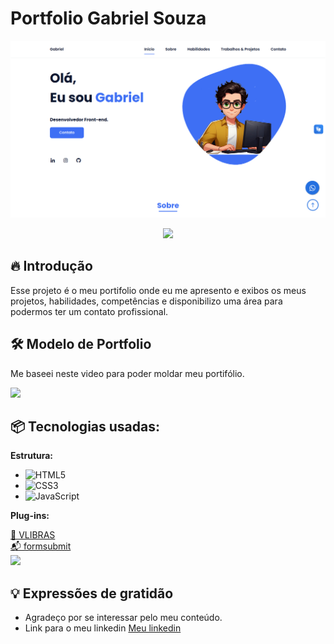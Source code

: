 # Portfolio Gabriel Souza

![Logo do projeto](https://github.com/GbrlSouza/Portfolio-Gabriel-Souza/blob/main/assets/img/img%20projeto%20portifolio.png)

<div align="center" style="display: inline_block">
<a href="https://gbrlsouza.github.io/Portfolio-Gabriel-Souza/" target="_blank"><img src="https://img.shields.io/badge/website-000000?style=for-the-badge&logo=About.me&logoColor=white"/></a>
</div>

## 🔥 Introdução

Esse projeto é o meu portifolio onde eu me apresento e exibos os meus projetos, habilidades, competências e disponibilizo uma área para podermos ter um contato profissional.

## 🛠️ Modelo de Portfolio

Me baseei neste video para poder moldar meu portifólio.

<div style="display: inline_block">
<a href="https://www.youtube.com/watch?v=AKNvTxWOdKw" target="_blank"><img src="https://img.shields.io/badge/YouTube-%23FF0000.svg?style=for-the-badge&logo=YouTube&logoColor=white"/></a>
</div>

## 📦 Tecnologias usadas:

**Estrutura:**
* ![HTML5](https://img.shields.io/badge/HTML5-E34F26?style=for-the-badge&logo=html5&logoColor=white)&nbsp;
* ![CSS3](https://img.shields.io/badge/CSS3-1572B6?style=for-the-badge&logo=css3&logoColor=white)&nbsp;
* ![JavaScript](https://img.shields.io/badge/JavaScript-323330?style=for-the-badge&logo=javascript&logoColor=F7DF1E)&nbsp;

**Plug-ins:**
<div style="display: inline_block">
<a href="https://www.gov.br/governodigital/pt-br/vlibras" target="_blank"><span>🤟 VLIBRAS</span></a><br>
<a href="https://formsubmit.co/" target="_blank"><span>📬 formsubmit</span></a><br>
<a href="https://codepen.io/savian/pen/pVLejm" target="_blank"><img src="https://img.shields.io/badge/WhatsApp-25D366?style=for-the-badge&logo=whatsapp&logoColor=white"/></a>
</div>

## 💡 Expressões de gratidão

* Agradeço por se interessar pelo meu conteúdo.
* Link para o meu linkedin [Meu linkedin](https://www.linkedin.com/in/gabriel-costa-de-souza-066486230/)
